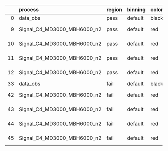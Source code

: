 |    | process                     | region   | binning   | color   | process_type   |   scale | variation   | source_filename                                                      | source_histname    | alias                       | title     |   combine_idx |     lnN |   shapes | syst_type   | direction   | variation_alias   |
|---:|:----------------------------|:---------|:----------|:--------|:---------------|--------:|:------------|:---------------------------------------------------------------------|:-------------------|:----------------------------|:----------|--------------:|--------:|---------:|:------------|:------------|:------------------|
|  0 | data_obs                    | pass     | default   | black   | DATA           |       1 | nominal     | ./histograms_for_2DAlphabet_v18//BH_Data.root                        | hpass              | Data                        | Data      |           nan | nan     |      nan | nan         | nan         | nan               |
|  9 | Signal_C4_MD3000_MBH6000_n2 | pass     | default   | red     | SIGNAL         |       1 | lumi        | ./histograms_for_2DAlphabet_v18//BH_Signal_C4_MD3000_MBH6000_n2.root | hpass              | Signal_C4_MD3000_MBH6000_n2 | BH signal |           nan |   1.016 |      nan | lnN         | nan         | nan               |
| 10 | Signal_C4_MD3000_MBH6000_n2 | pass     | default   | red     | SIGNAL         |       1 | SVM         | ./histograms_for_2DAlphabet_v18//BH_Signal_C4_MD3000_MBH6000_n2.root | hpass_SVMsyst_up   | Signal_C4_MD3000_MBH6000_n2 | BH signal |           nan | nan     |        1 | shapes      | Up          | SVMsyst           |
| 11 | Signal_C4_MD3000_MBH6000_n2 | pass     | default   | red     | SIGNAL         |       1 | SVM         | ./histograms_for_2DAlphabet_v18//BH_Signal_C4_MD3000_MBH6000_n2.root | hpass_SVMsyst_down | Signal_C4_MD3000_MBH6000_n2 | BH signal |           nan | nan     |        1 | shapes      | Down        | SVMsyst           |
| 12 | Signal_C4_MD3000_MBH6000_n2 | pass     | default   | red     | SIGNAL         |       1 | nominal     | ./histograms_for_2DAlphabet_v18//BH_Signal_C4_MD3000_MBH6000_n2.root | hpass              | Signal_C4_MD3000_MBH6000_n2 | BH signal |           nan | nan     |      nan | nan         | nan         | nan               |
| 33 | data_obs                    | fail     | default   | black   | DATA           |       1 | nominal     | ./histograms_for_2DAlphabet_v18//BH_Data.root                        | hfail              | Data                        | Data      |           nan | nan     |      nan | nan         | nan         | nan               |
| 42 | Signal_C4_MD3000_MBH6000_n2 | fail     | default   | red     | SIGNAL         |       1 | lumi        | ./histograms_for_2DAlphabet_v18//BH_Signal_C4_MD3000_MBH6000_n2.root | hfail              | Signal_C4_MD3000_MBH6000_n2 | BH signal |           nan |   1.016 |      nan | lnN         | nan         | nan               |
| 43 | Signal_C4_MD3000_MBH6000_n2 | fail     | default   | red     | SIGNAL         |       1 | SVM         | ./histograms_for_2DAlphabet_v18//BH_Signal_C4_MD3000_MBH6000_n2.root | hfail_SVMsyst_up   | Signal_C4_MD3000_MBH6000_n2 | BH signal |           nan | nan     |        1 | shapes      | Up          | SVMsyst           |
| 44 | Signal_C4_MD3000_MBH6000_n2 | fail     | default   | red     | SIGNAL         |       1 | SVM         | ./histograms_for_2DAlphabet_v18//BH_Signal_C4_MD3000_MBH6000_n2.root | hfail_SVMsyst_down | Signal_C4_MD3000_MBH6000_n2 | BH signal |           nan | nan     |        1 | shapes      | Down        | SVMsyst           |
| 45 | Signal_C4_MD3000_MBH6000_n2 | fail     | default   | red     | SIGNAL         |       1 | nominal     | ./histograms_for_2DAlphabet_v18//BH_Signal_C4_MD3000_MBH6000_n2.root | hfail              | Signal_C4_MD3000_MBH6000_n2 | BH signal |           nan | nan     |      nan | nan         | nan         | nan               |